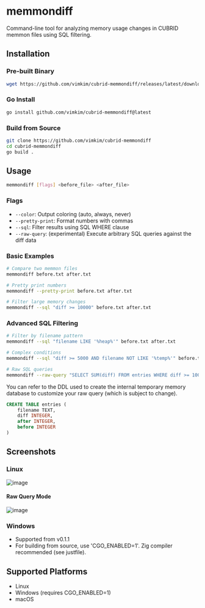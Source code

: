 # memmondiff

Command-line tool for analyzing memory usage changes in CUBRID memmon files using SQL filtering.

## Installation

### Pre-built Binary

```bash
wget https://github.com/vimkim/cubrid-memmondiff/releases/latest/download/memmondiff-linux-amd64
```

### Go Install

```bash
go install github.com/vimkim/cubrid-memmondiff@latest
```

### Build from Source

```bash
git clone https://github.com/vimkim/cubrid-memmondiff
cd cubrid-memmondiff
go build .
```

## Usage

```bash
memmondiff [flags] <before_file> <after_file>
```

### Flags

- `--color`: Output coloring (auto, always, never)
- `--pretty-print`: Format numbers with commas
- `--sql`: Filter results using SQL WHERE clause
- `--raw-query`: (experimental) Execute arbitrary SQL queries against the diff data

### Basic Examples

```bash
# Compare two memmon files
memmondiff before.txt after.txt

# Pretty print numbers
memmondiff --pretty-print before.txt after.txt

# Filter large memory changes
memmondiff --sql "diff >= 10000" before.txt after.txt
```

### Advanced SQL Filtering

```bash
# Filter by filename pattern
memmondiff --sql "filename LIKE '%heap%'" before.txt after.txt

# Complex conditions
memmondiff --sql "diff >= 5000 AND filename NOT LIKE '%temp%'" before.txt after.txt

# Raw SQL queries
memmondiff --raw-query "SELECT SUM(diff) FROM entries WHERE diff >= 10000" before.txt after.txt
```

You can refer to the DDL used to create the internal temporary memory database to customize your raw query (which is subject to change).

```sql
CREATE TABLE entries (
    filename TEXT,
    diff INTEGER,
    after INTEGER,
    before INTEGER
)
```

## Screenshots

### Linux

![image](https://github.com/user-attachments/assets/9c6e3654-c8cb-4cbe-8233-cc8ff3638e9b)

#### Raw Query Mode

![image](https://github.com/user-attachments/assets/e39c537a-941b-46c7-afc1-a2a33c3e1da6)

### Windows

- Supported from v0.1.1
- For building from source, use 'CGO_ENABLED=1'. Zig compiler recommended (see justfile).

## Supported Platforms

- Linux
- Windows (requires CGO_ENABLED=1)
- macOS
